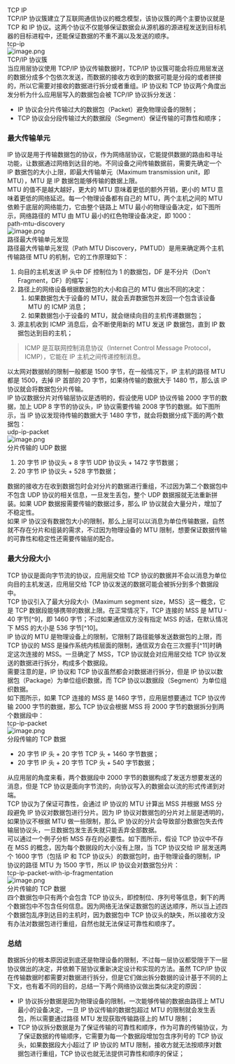 TCP IP<br />TCP/IP 协议簇建立了互联网通信协议的概念模型，该协议簇的两个主要协议就是 TCP 和 IP 协议。这两个协议不仅能够保证数据会从源机器的源进程发送到目标机器的目标进程中，还能保证数据的不重不漏以及发送的顺序。<br />tcp-ip<br />![image.png](https://cdn.nlark.com/yuque/0/2020/png/396745/1600073417375-9b144bc3-64e9-4da6-b739-bf2bc0212557.png#align=left&display=inline&height=188&originHeight=565&originWidth=1383&size=140762&status=done&style=shadow&width=461)<br />TCP/IP 协议簇<br />当应用层协议使用 TCP/IP 协议传输数据时，TCP/IP 协议簇可能会将应用层发送的数据分成多个包依次发送，而数据的接收方收到的数据可能是分段的或者拼接的，所以它需要对接收的数据进行拆分或者重组。IP 协议和 TCP 协议两个角度出发分析为什么应用层写入的数据包会被 TCP/IP 协议拆分发送：

- IP 协议会分片传输过大的数据包（Packet）避免物理设备的限制；
- TCP 协议会分段传输过大的数据段（Segment）保证传输的可靠性和顺序；
<a name="wFM2f"></a>
### 最大传输单元
IP 协议是用于传输数据包的协议，作为网络层协议，它能提供数据的路由和寻址功能，让数据通过网络到达目的地。不同设备之间传输数据前，需要先确定一个 IP 数据包的大小上限，即最大传输单元（Maximum transmission unit，即 MTU），MTU 是 IP 数据包能够传输的数据上限。<br />MTU 的值不是越大越好，更大的 MTU 意味着更低的额外开销，更小的 MTU 意味着更低的网络延迟。每一个物理设备都有自己的 MTU，两个主机之间的 MTU 依赖于底层的网络能力，它由整个链路上 MTU 最小的物理设备决定，如下图所示，网络路径的 MTU 由 MTU 最小的红色物理设备决定，即 1000：<br />path-mtu-discovery<br />![image.png](https://cdn.nlark.com/yuque/0/2020/png/396745/1600072771033-5c0d68a5-7462-4037-b3ec-fa213c11f70a.png#align=left&display=inline&height=167&originHeight=501&originWidth=2102&size=56439&status=done&style=shadow&width=700.6666666666666)<br />路径最大传输单元发现<br />路径最大传输单元发现（Path MTU Discovery，PMTUD）是用来确定两个主机传输路径 MTU 的机制，它的工作原理如下：

1. 向目的主机发送 IP 头中 DF 控制位为 1 的数据包，DF 是不分片（Don't Fragment，DF）的缩写；
2. 路径上的网络设备根据数据包的大小和自己的 MTU 做出不同的决定：
   1. 如果数据包大于设备的 MTU，就会丢弃数据包并发回一个包含该设备 MTU 的 ICMP 消息；
   2. 如果数据包小于设备的 MTU，就会继续向目的主机传递数据包；
3. 源主机收到 ICMP 消息后，会不断使用新的 MTU 发送 IP 数据包，直到 IP 数据包达到目的主机；
> ICMP 是互联网控制消息协议（Internet Control Message Protocol，ICMP），它能在 IP 主机之间传递控制消息。

以太网对数据帧的限制一般都是 1500 字节，在一般情况下，IP 主机的路径 MTU 都是 1500，去掉 IP 首部的 20 字节，如果待传输的数据大于 1480 节，那么该 IP 协议就会将数据包分片传输。<br />IP 协议数据分片对传输层协议是透明的，假设使用 UDP 协议传输 2000 字节的数据，加上 UDP 8 字节的协议头，IP 协议需要传输 2008 字节的数据。如下图所示，当 IP 协议发现待传输的数据大于 1480 字节，就会将数据分成下面的两个数据包：<br />udp-ip-packet<br />![image.png](https://cdn.nlark.com/yuque/0/2020/png/396745/1600072911313-08e709fc-7bc5-4716-9d9e-63f94bfc48f7.png#align=left&display=inline&height=136&originHeight=408&originWidth=856&size=30133&status=done&style=shadow&width=285.3333333333333)<br />分片传输的 UDP 数据

1. 20 字节 IP 协议头 + 8 字节 UDP 协议头 + 1472 字节数据；
2. 20 字节 IP 协议头 + 528 字节数据；

数据的接收方在收到数据包时会对分片的数据进行重组，不过因为第二个数据包中不包含 UDP 协议的相关信息，一旦发生丢包，整个 UDP 数据报就无法重新拼装。如果 UDP 数据报需要传输的数据过多，那么 IP 协议就会大量分片，增加了不稳定性。<br />如果 IP 协议没有数据包大小的限制，那么上层可以以消息为单位传输数据，自然就不存在分片和组装的需求，不过因为物理设备的 MTU 限制，想要保证数据传输的可靠性和稳定性还需要传输层的配合。
<a name="peO0n"></a>
### 最大分段大小
TCP 协议是面向字节流的协议，应用层交给 TCP 协议的数据并不会以消息为单位向目的主机发送，应用层交给 TCP 协议发送的数据可能会被拆分到多个数据段中。<br />TCP 协议引入了最大分段大小（Maximum segment size，MSS）这一概念，它是 TCP 数据段能够携带的数据上限。在正常情况下，TCP 连接的 MSS 是 MTU - 40 字节[^9]，即 1460 字节；不过如果通信双方没有指定 MSS 的话，在默认情况下 MSS 的大小是 536 字节[^10]。<br />IP 协议的 MTU 是物理设备上的限制，它限制了路径能够发送数据包的上限，而 TCP 协议的 MSS 是操作系统内核层面的限制，通信双方会在三次握手[^11]时确定这次连接的 MSS。一旦确定了 MSS，TCP 协议就会对应用层交给 TCP 协议发送的数据进行拆分，构成多个数据段。<br />需要注意的是，IP 协议和 TCP 协议虽然都会对数据进行拆分，但是 IP 协议以数据包（Package）为单位组织数据，而 TCP 协议以数据段（Segment）为单位组织数据。<br />如下图所示，如果 TCP 连接的 MSS 是 1460 字节，应用层想要通过 TCP 协议传输 2000 字节的数据，那么 TCP 协议会根据 MSS 将 2000 字节的数据拆分到两个数据段中：<br />tcp-ip-packet<br />![image.png](https://cdn.nlark.com/yuque/0/2020/png/396745/1600073055447-c32b147b-7f7a-4c1d-8318-6b40aa2e2605.png#align=left&display=inline&height=133&originHeight=400&originWidth=1017&size=32992&status=done&style=shadow&width=339)<br />分段传输的 TCP 数据

- 20 字节 IP 头 + 20 字节 TCP 头 + 1460 字节数据；
- 20 字节 IP 头 + 20 字节 TCP 头 + 540 字节数据；

从应用层的角度来看，两个数据段中 2000 字节的数据构成了发送方想要发送的消息，但是 TCP 协议是面向字节流的，向协议写入的数据会以流的形式传递到对端。<br />TCP 协议为了保证可靠性，会通过 IP 协议的 MTU 计算出 MSS 并根据 MSS 分段避免 IP 协议对数据包进行分片。因为 IP 协议对数据包的分片对上层是透明的，如果协议不根据 MTU 做一些限制，那么 IP 协议的分片会导致部分数据包失去传输层协议头，一旦数据包发生丢失就只能丢弃全部数据。<br />可以通过一个例子分析 MSS 存在的必要性。如下图所示，假设 TCP 协议中不存在 MSS 的概念，因为每个数据段的大小没有上限，当 TCP 协议交给 IP 层发送两个 1600 字节（包括 IP 和 TCP 协议头）的数据包时，由于物理设备的限制，IP 协议的路径 MTU 为 1500 字节，所以 IP 协议会对数据包分片：<br />tcp-ip-packet-with-ip-fragmentation<br />![image.png](https://cdn.nlark.com/yuque/0/2020/png/396745/1600073210718-9e98343a-b571-47a9-a3cc-a24a26126f23.png#align=left&display=inline&height=218&originHeight=653&originWidth=1304&size=65961&status=done&style=shadow&width=434.6666666666667)<br />分片传输的 TCP 数据<br />四个数据包中只有两个会包含 TCP 协议头，即控制位、序列号等信息，剩下的两个数据包中不包含任何信息。因为网络无法保证数据包的送达顺序，所以当上述四个数据包乱序到达目的主机时，因为数据包中 TCP 协议头的缺失，所以接收方没有办法对数据包进行重组，自然也就无法保证可靠性和顺序了。
<a name="zZPaA"></a>
### 总结
数据拆分的根本原因说到底还是物理设备的限制，不过每一层协议都受限于下一层协议做出的决定，并依赖下层协议重新决定设计和实现的方法。虽然 TCP/IP 协议在传输数据时都需要对数据进行拆分，但是它们做出拆分数据的设计基于不同的上下文，也有着不同的目的，总结一下两个网络协议做出类似决定的原因：

- IP 协议拆分数据是因为物理设备的限制，一次能够传输的数据由路径上 MTU 最小的设备决定，一旦 IP 协议传输的数据包超过 MTU 的限制就会发生丢包，所以需要通过路径 MTU 发现获取传输路径上的 MTU 限制；
- TCP 协议拆分数据是为了保证传输的可靠性和顺序，作为可靠的传输协议，为了保证数据的传输顺序，它需要为每一个数据段增加包含序列号的 TCP 协议头，如果数据段大小超过了 IP 协议的 MTU 限制，接收方就无法按顺序对数据包进行重组，TCP 协议也就无法提供可靠性和顺序的保证；
